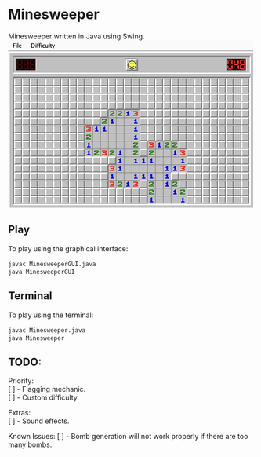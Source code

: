 # Minesweeper
Minesweeper written in Java using Swing.  
<img src="./demo.png" width="500" height="341">

## Play
To play using the graphical interface:
```
javac MinesweeperGUI.java
java MinesweeperGUI
```

## Terminal
To play using the terminal:
```
javac Minesweeper.java
java Minesweeper
```

## TODO:
Priority:  
[ ] - Flagging mechanic.  
[ ] - Custom difficulty.

Extras:  
[ ] - Sound effects.

Known Issues:
[ ] - Bomb generation will not work properly if there are too many bombs.  


